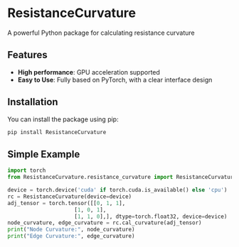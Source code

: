 # ResistanceCurvature

A powerful Python package for calculating resistance curvature

## Features

- **High performance**: GPU acceleration supported
- **Easy to Use**: Fully based on PyTorch, with a clear interface design

## Installation

You can install the package using pip:

```bash
pip install ResistanceCurvature
```


## Simple Example

```python
import torch
from ResistanceCurvature.resistance_curvature import ResistanceCurvature

device = torch.device('cuda' if torch.cuda.is_available() else 'cpu')
rc = ResistanceCurvature(device=device)
adj_tensor = torch.tensor([[0, 1, 1],
                     [1, 0, 1],
                     [1, 1, 0],], dtype=torch.float32, device=device)
node_curvature, edge_curvature = rc.cal_curvature(adj_tensor)
print("Node Curvature:", node_curvature)
print("Edge Curvature:", edge_curvature)

```